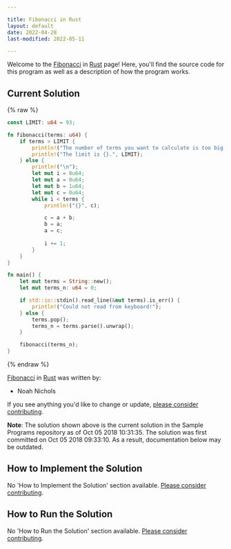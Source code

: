 ```yaml
---

title: Fibonacci in Rust
layout: default
date: 2022-04-28
last-modified: 2022-05-11

---
```


Welcome to the [Fibonacci](https://sampleprograms.io/projects/fibonacci) in [Rust](https://sampleprograms.io/languages/rust) page! Here, you'll find the source code for this program as well as a description of how the program works.

## Current Solution

{% raw %}

```rust
const LIMIT: u64 = 93;

fn fibonacci(terms: u64) {
    if terms > LIMIT {
        println!("The number of terms you want to calculate is too big!");
        println!("The limit is {}.", LIMIT);
    } else {
        println!("\n");
        let mut i = 0u64;
        let mut a = 0u64;
        let mut b = 1u64;
        let mut c = 0u64;
        while i < terms {
            println!("{}", c);

            c = a + b;
            b = a;
            a = c;
            
            i += 1;
        }
    }
}

fn main() {
    let mut terms = String::new();
    let mut terms_n: u64 = 0;

    if std::io::stdin().read_line(&mut terms).is_err() {
        println!("Could not read from keyboard!");
    } else {
        terms.pop();
        terms_n = terms.parse().unwrap();
    }

    fibonacci(terms_n);
}
```

{% endraw %}

[Fibonacci](https://sampleprograms.io/projects/fibonacci) in [Rust](https://sampleprograms.io/languages/rust) was written by:

- Noah Nichols

If you see anything you'd like to change or update, [please consider contributing](https://github.com/TheRenegadeCoder/sample-programs).

**Note**: The solution shown above is the current solution in the Sample Programs repository as of Oct 05 2018 10:31:35. The solution was first committed on Oct 05 2018 09:33:10. As a result, documentation below may be outdated.

## How to Implement the Solution

No 'How to Implement the Solution' section available. [Please consider contributing](https://github.com/TheRenegadeCoder/sample-programs-website).

## How to Run the Solution

No 'How to Run the Solution' section available. [Please consider contributing](https://github.com/TheRenegadeCoder/sample-programs-website).